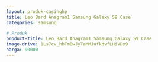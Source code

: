 ```yaml
---
layout: produk-casinghp
title: Leo Bard Anagram1 Samsung Galaxy S9 Case
categories: samsung

# Produk
product-title: Leo Bard Anagram1 Samsung Galaxy S9 Case
image-drive: 1Ls7cv_hbTmBwJyTaMMJufkdvfLHiVDx9
harga: 90000
---
```

